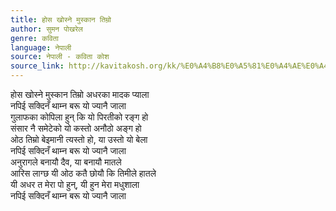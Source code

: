 ```yaml
---
title: होस खोस्ने मुस्कान तिम्रो
author: सुमन पोखरेल
genre: कविता
language: नेपाली
source: नेपाली - कविता कोश
source_link: http://kavitakosh.org/kk/%E0%A4%B8%E0%A5%81%E0%A4%AE%E0%A4%A8_%E0%A4%AA%E0%A5%8B%E0%A4%96%E0%A4%B0%E0%A5%87%E0%A4%B2
---
```


होस खोस्ने मुस्कान तिम्रो अधरका मादक प्याला  
नपिई सक्दिनँ थाम्न बरू यो ज्यानै जाला  
गुलाफका कोपिला हुन् कि यो पिरतीको रङ्ग हो  
संसार नै समेटेको यो कस्तो अनौठो अङ्ग हो  
ओठ तिम्रो बेइमानी त्यस्तो हो, या उस्तो यो बेला  
नपिई सक्दिनँ थाम्न बरू यो ज्यानै जाला  
अनुरागले बनायौ दैव, या बनायौ मातले  
आरिस लाग्छ यी ओठ कतै छोयौ कि तिमीले हातले  
यी अधर त मेरा पो हुन्‌, यी हुन मेरा मधुशाला  
नपिई सक्दिनँ थाम्न बरू यो ज्यानै जाला
